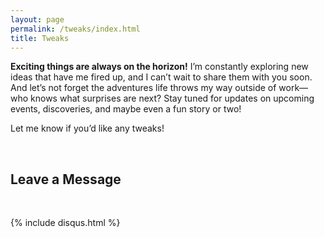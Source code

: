 ```yaml
---
layout: page
permalink: /tweaks/index.html
title: Tweaks
---
```



**Exciting things are always on the horizon!** I’m constantly exploring new ideas that have me fired up, and I can’t wait to share them with you soon. And let’s not forget the adventures life throws my way outside of work—who knows what surprises are next? Stay tuned for updates on upcoming events, discoveries, and maybe even a fun story or two!

Let me know if you’d like any tweaks!


<br>

## Leave a Message

<br>

{% include disqus.html %} 

<br>

